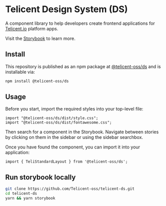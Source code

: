 # Telicent Design System (DS)

A component library to help developers create frontend applications for [Telicent.io](https://telicent.io/) platform apps.

Visit the [Storybook](https://telicent-oss.github.io/ds/) to learn more.

## Install

This repository is published as an npm package at [@telicent-oss/ds](https://www.npmjs.com/package/@telicent-oss/ds) and is installable via:

```sh
npm install @telicent-oss/ds
```

## Usage

Before you start, import the required styles into your top-level file:
```tsx
import "@telicent-oss/ds/dist/style.css";
import "@telicent-oss/ds/dist/fontawesome.css";
```

Then search for a component in the Storybook. Navigate between stories by clicking on them in the sidebar or using the sidebar searchbox.

Once you have found the component, you can import it into your application:

```tsx
import { TeliStandardLayout } from '@telicent-oss/ds';
```

## Run storybook locally

```sh
git clone https://github.com/Telicent-oss/telicent-ds.git
cd telicent-ds
yarn && yarn storybook
```
